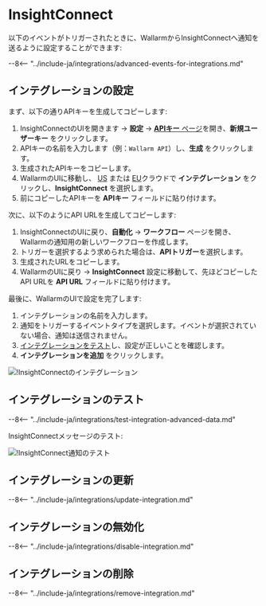 # InsightConnect

以下のイベントがトリガーされたときに、WallarmからInsightConnectへ通知を送るように設定することができます:

--8<-- "../include-ja/integrations/advanced-events-for-integrations.md"

## インテグレーションの設定

まず、以下の通りAPIキーを生成してコピーします:

1. InsightConnectのUIを開きます → **設定** → [**APIキー** ページ](https://insight.rapid7.com/platform#/apiKeyManagement)を開き、**新規ユーザーキー** をクリックします。
2. APIキーの名前を入力します（例：`Wallarm API`）し、**生成** をクリックします。
3. 生成されたAPIキーをコピーします。
4. WallarmのUIに移動し、 [US](https://us1.my.wallarm.com/integrations/) または [EU](https://my.wallarm.com/integrations/)クラウドで **インテグレーション** をクリックし、**InsightConnect** を選択します。
5. 前にコピーしたAPIキーを **APIキー** フィールドに貼り付けます。

次に、以下のようにAPI URLを生成してコピーします:

1. InsightConnectのUIに戻り、**自動化** → **ワークフロー** ページを開き、Wallarmの通知用の新しいワークフローを作成します。
2. トリガーを選択するよう求められた場合は、**APIトリガー**を選択します。
3. 生成されたURLをコピーします。
4. WallarmのUIに戻り → **InsightConnect** 設定に移動して、先ほどコピーしたAPI URLを **API URL** フィールドに貼り付けます。

最後に、WallarmのUIで設定を完了します:

1. インテグレーションの名前を入力します。
2. 通知をトリガーするイベントタイプを選択します。イベントが選択されていない場合、通知は送信されません。
3. [インテグレーションをテスト](#テスト-インテグレーション)し、設定が正しいことを確認します。
4. **インテグレーションを追加** をクリックします。

![!InsightConnectのインテグレーション](../../../images/user-guides/settings/integrations/add-insightconnect-integration.png)

## インテグレーションのテスト

--8<-- "../include-ja/integrations/test-integration-advanced-data.md"

InsightConnectメッセージのテスト:

![!InsightConnect通知のテスト](../../../images/user-guides/settings/integrations/test-insightconnect-scope-changed.png)

## インテグレーションの更新

--8<-- "../include-ja/integrations/update-integration.md"

## インテグレーションの無効化

--8<-- "../include-ja/integrations/disable-integration.md"

## インテグレーションの削除

--8<-- "../include-ja/integrations/remove-integration.md"